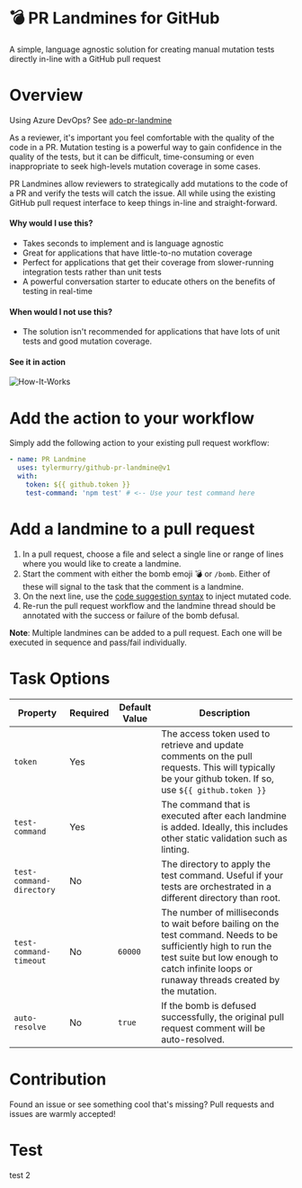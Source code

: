 # 💣 PR Landmines for GitHub
A simple, language agnostic solution for creating manual mutation tests directly in-line with a GitHub pull request

# Overview
Using Azure DevOps? See [ado-pr-landmine](https://github.com/tylermurry/ado-pr-landmine)

As a reviewer, it's important you feel comfortable with the quality of the code in a PR.
Mutation testing is a powerful way to gain confidence in the quality of the tests, but it can be difficult, time-consuming or even inappropriate to seek high-levels mutation coverage in some cases.

PR Landmines allow reviewers to strategically add mutations to the code of a PR and verify the tests will catch the issue. All while using the existing GitHub pull request interface to keep things in-line and straight-forward. 

#### Why would I use this?
* Takes seconds to implement and is language agnostic
* Great for applications that have little-to-no mutation coverage
* Perfect for applications that get their coverage from slower-running integration tests rather than unit tests
* A powerful conversation starter to educate others on the benefits of testing in real-time

#### When would I not use this?
* The solution isn't recommended for applications that have lots of unit tests and good mutation coverage.

#### See it in action
![How-It-Works](images/how-it-works.gif)

# Add the action to your workflow
Simply add the following action to your existing pull request workflow:

```yml
- name: PR Landmine
  uses: tylermurry/github-pr-landmine@v1
  with:
    token: ${{ github.token }}
    test-command: 'npm test' # <-- Use your test command here
```  

# Add a landmine to a pull request
1. In a pull request, choose a file and select a single line or range of lines where you would like to create a landmine.
1. Start the comment with either the bomb emoji 💣 or `/bomb`. Either of these will signal to the task that the comment is a landmine.
1. On the next line, use the [code suggestion syntax](https://docs.github.com/en/github/collaborating-with-issues-and-pull-requests/commenting-on-a-pull-request#adding-line-comments-to-a-pull-request) to inject mutated code.
1. Re-run the pull request workflow and the landmine thread should be annotated with the success or failure of the bomb defusal.

**Note**: Multiple landmines can be added to a pull request. Each one will be executed in sequence and pass/fail individually. 

# Task Options
| Property                 | Required | Default Value                       | Description                                                                                                                                                                                                   |
| -------------------------|----------|-------------------------------------|---------------------------------------------------------------------------------------------------------------------------------------------------------------------------------------------------------------|
| `token`                  | Yes      |                                     | The access token used to retrieve and update comments on the pull requests. This will typically be your github token. If so, use `${{ github.token }}`                                                                                                                                    |
| `test-command`           | Yes      |                                     | The command that is executed after each landmine is added. Ideally, this includes other static validation such as linting.                                                                                    |
| `test-command-directory` | No       |                                     | The directory to apply the test command. Useful if your tests are orchestrated in a different directory than root.                                                                                            |
| `test-command-timeout`   | No       | `60000`                             | The number of milliseconds to wait before bailing on the test command. Needs to be sufficiently high to run the test suite but low enough to catch infinite loops or runaway threads created by the mutation. |
| `auto-resolve`           | No       | `true`                              | If the bomb is defused successfully, the original pull request comment will be auto-resolved.                                                                                                                 |

# Contribution
Found an issue or see something cool that's missing? Pull requests and issues are warmly accepted!

# Test
test 2